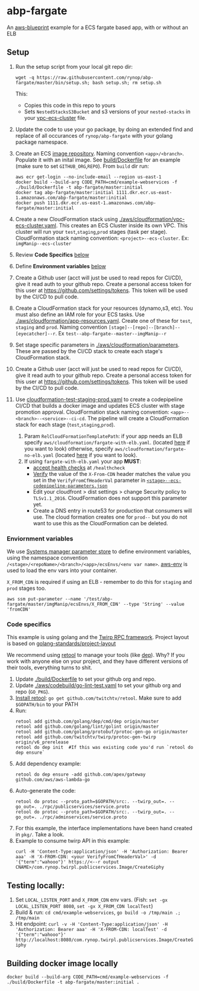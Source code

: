 # abp-fargate

An [aws-blueprint](https://github.com/rynop/aws-blueprint) example for a ECS fargate based app, with or without an ELB

## Setup

1. Run the setup script from your local git repo dir: 
    ```
    wget -q https://raw.githubusercontent.com/rynop/abp-fargate/master/bin/setup.sh; bash setup.sh; rm setup.sh
    ```

    This:
    *  Copies this code in this repo to yours
    *  Sets `NestedStacksS3Bucket` and s3 versions of your `nested-stacks` in your [vpc-ecs-cluster](./aws/cloudformation/vpc-ecs-cluster.yaml) file.
1. Update the code to use your go package, by doing an extended find and replace of all occurances of `rynop/abp-fargate` with your golang package namespace.
1. Create an ECS [image repository](https://console.aws.amazon.com/ecs/home?region=us-east-1#/repositories).  Naming convention `<app>/<branch>`. Populate it with an inital image. See [build/Dockerfile](./build/Dockerfile) for an example (make sure to set `GITHUB_ORG`,`REPO`).  From `build` dir run:
    ```
    aws ecr get-login --no-include-email --region us-east-1
    docker build --build-arg CODE_PATH=cmd/example-webservices -f ./build/Dockerfile -t abp-fargate/master:initial
    docker tag abp-fargate/master:initial 1111.dkr.ecr.us-east-1.amazonaws.com/abp-fargate/master:initial
    docker push 1111.dkr.ecr.us-east-1.amazonaws.com/abp-fargate/master:initial
    ```
1. Create a new CloudFormation stack using [./aws/cloudformation/vpc-ecs-cluster.yaml](./aws/cloudformation/vpc-ecs-cluster.yaml).  This creates an ECS Cluster inside its own VPC. This cluster will run your `test`,`staging`,`prod` stages (task per stage). CloudFormation stack naming convention: `<project>--ecs-cluster`. Ex: `imgManip--ecs-cluster`
1. Review **Code Specifics** [below](https://github.com/rynop/abp-fargate#code-specifics)
1. Define **Environment variables** [below](https://github.com/rynop/abp-fargate#enviornment-variables)
1. Create a Github user (acct will just be used to read repos for CI/CD), give it read auth to your github repo.  Create a personal access token for this user at https://github.com/settings/tokens.  This token will be used by the CI/CD to pull code.
1. Create a CloudFormation stack for your resources (dynamo,s3, etc).  You must also define an IAM role for your ECS tasks.  Use [./aws/cloudformation/app-resources.yaml](./aws/cloudformation/app-resources.yaml).  Create one of these for `test`, `staging` and `prod`.  Naming convention `[stage]--[repo]--[branch]--[eyecatcher]--r`.  Ex `test--abp-fargate--master--imgManip--r`
1. Set stage specific parameters in [./aws/cloudformation/parameters](./aws/cloudformation/parameters/).  These are passed by the CI/CD stack to create each stage's CloudFormation stack.
1. Create a Github user (acct will just be used to read repos for CI/CD), give it read auth to your github repo.  Create a personal access token for this user at https://github.com/settings/tokens.  This token will be used by the CI/CD to pull code.
1. Use [cloudformation-test-staging-prod.yaml](https://github.com/rynop/aws-blueprint/blob/master/pipelines/cicd/cloudformation-test-staging-prod.yaml) to create a codepipeline CI/CD that builds a docker image and updates ECS cluster with stage promotion approval. CloudFormation stack naming convention: `<app>--<branch>--<service>--ci-cd`.  The pipeline will create a CloudFormation stack for each stage (`test`,`staging`,`prod`).
    1. Param `RelCloudFormationTemplatePath`: if your app needs an ELB specify `aws/cloudformation/fargate-with-elb.yaml`. (located [here](./aws/cloudformation/fargate-with-elb.yaml) if you want to look) otherwise, specify `aws/cloudformation/fargate-no-elb.yaml` (located [here](./aws/cloudformation/fargate-no-elb.yaml) if you want to look). 
    1. If using `fargate-with-elb.yaml` your app **MUST**:
        * [accept health checks](./cmd/example-webservices/main.go#L29) at `/healthcheck`
        * [Verify](./pkg/serverhooks/main.go#L38) the value of the `X-From-CDN` header matches the value you set in the `VerifyFromCfHeaderVal` parameter in [`<stage>--ecs-codepipeline-parameters.json`](./aws/cloudformation/parameters/)
        * Edit your cloudfront > dist settings > change Security policy to `TLSv1.1_2016`.  CloudFormation does not support this parameter yet.
        * Create a DNS entry in route53 for production that consumers will use.  The cloud formation creates one for `prod--` but you do not want to use this as the CloudFormation can be deleted.

### Enviornment variables

We use [Systems manager parameter store](https://console.aws.amazon.com/systems-manager/parameters) to define environment variables, using the namespace convention `/<stage>/<repoName>/<branch>/<app>/ecsEnvs/<env var name>`. [aws-env](https://github.com/Droplr/aws-env) is used to load the env vars into your container.  

`X_FROM_CDN` is required if using an ELB - remember to do this for `staging` and `prod` stages too.

```
aws ssm put-parameter --name '/test/abp-fargate/master/imgManip/ecsEnvs/X_FROM_CDN' --type 'String' --value 'fromCDN'
```

### Code specifics

This example is using golang and the [Twirp RPC framework](https://github.com/twitchtv/twirp).  Project layout is based on [golang-standards/project-layout](https://github.com/golang-standards/project-layout)

We recommend using [retool](https://github.com/twitchtv/retool) to manage your tools (like [dep](https://github.com/golang/dep)).  Why?  If you work with anyone else on your project, and they have different versions of their tools, everything turns to shit.

1. Update [./build/Dockerfile](./build/Dockerfile) to set your github org and repo.
1. Update [./aws/codebuild/go-lint-test.yaml](./aws/codebuild/go-lint-test.yaml) to set your github org and repo (`GO_PKG`).
1. [Install retool](https://github.com/twitchtv/retool#usage): `go get github.com/twitchtv/retool`. Make sure to add `$GOPATH/bin` to your PATH
1. Run:
    ```
    retool add github.com/golang/dep/cmd/dep origin/master
    retool add github.com/golang/lint/golint origin/master
    retool add github.com/golang/protobuf/protoc-gen-go origin/master
    retool add github.com/twitchtv/twirp/protoc-gen-twirp origin/v6_prerelease
    retool do dep init  #If this was existing code you'd run `retool do dep ensure`
    ```
1. Add dependency example: 
    ```
    retool do dep ensure -add github.com/apex/gateway github.com/aws/aws-lambda-go
    ```
1. Auto-generate the code:
    ```
    retool do protoc --proto_path=$GOPATH/src:. --twirp_out=. --go_out=. ./rpc/publicservices/service.proto 
    retool do protoc --proto_path=$GOPATH/src:. --twirp_out=. --go_out=. ./rpc/adminservices/service.proto 
    ```    
1. For this example, the interface implementations have been hand created in `pkg/`. Take a look.
1. Example to consume twirp API in this example: 
    ```
    curl -H 'Content-Type:application/json' -H 'Authorization: Bearer aaa' -H 'X-FROM-CDN: <your VerifyFromCfHeaderVal>' -d '{"term":"wahooo"}' https://<--r output CNAME>/com.rynop.twirpl.publicservices.Image/CreateGiphy
    ```

## Testing locally:
1.  Set `LOCAL_LISTEN_PORT` and `X_FROM_CDN` env vars. (Fish: `set -gx LOCAL_LISTEN_PORT 8080`, `set -gx X_FROM_CDN localTest`)
1.  Build & run: `cd cmd/example-webservices`, `go build -o /tmp/main .; /tmp/main`
1.  Hit endpoint: `curl -v -H 'Content-Type:application/json' -H 'Authorization: Bearer aaa' -H 'X-FROM-CDN: localTest' -d '{"term":"wahooo"}' http://localhost:8080/com.rynop.twirpl.publicservices.Image/CreateGiphy`


## Building docker image locally

```
docker build --build-arg CODE_PATH=cmd/example-webservices -f ./build/Dockerfile -t abp-fargate/master:initial .
```
